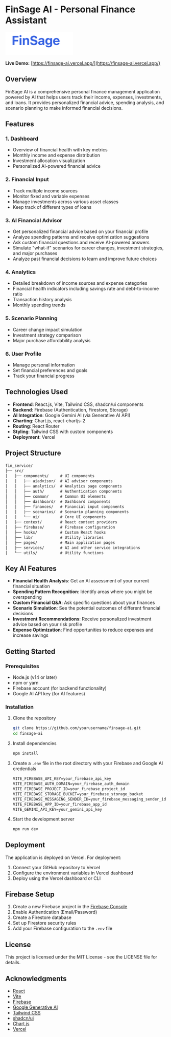 # FinSage AI - Personal Finance Assistant

![FinSage AI Logo](./src/assets/images/logo.png)

**Live Demo:** [https://finsage-ai.vercel.app/](https://finsage-ai.vercel.app/)

## Overview

FinSage AI is a comprehensive personal finance management application powered by AI that helps users track their income, expenses, investments, and loans. It provides personalized financial advice, spending analysis, and scenario planning to make informed financial decisions.

## Features

### 1. Dashboard
- Overview of financial health with key metrics
- Monthly income and expense distribution
- Investment allocation visualization
- Personalized AI-powered financial advice

### 2. Financial Input
- Track multiple income sources
- Monitor fixed and variable expenses
- Manage investments across various asset classes
- Keep track of different types of loans

### 3. AI Financial Advisor
- Get personalized financial advice based on your financial profile
- Analyze spending patterns and receive optimization suggestions
- Ask custom financial questions and receive AI-powered answers
- Simulate "what-if" scenarios for career changes, investment strategies, and major purchases
- Analyze past financial decisions to learn and improve future choices

### 4. Analytics
- Detailed breakdown of income sources and expense categories
- Financial health indicators including savings rate and debt-to-income ratio
- Transaction history analysis
- Monthly spending trends

### 5. Scenario Planning
- Career change impact simulation
- Investment strategy comparison
- Major purchase affordability analysis

### 6. User Profile
- Manage personal information
- Set financial preferences and goals
- Track your financial progress

## Technologies Used

- **Frontend**: React.js, Vite, Tailwind CSS, shadcn/ui components
- **Backend**: Firebase (Authentication, Firestore, Storage)
- **AI Integration**: Google Gemini AI (via Generative AI API)
- **Charting**: Chart.js, react-chartjs-2
- **Routing**: React Router
- **Styling**: Tailwind CSS with custom components
- **Deployment**: Vercel

## Project Structure

```
fin_service/
├── src/
│   ├── components/     # UI components
│   │   ├── aiadvisor/  # AI advisor components
│   │   ├── analytics/  # Analytics page components
│   │   ├── auth/       # Authentication components
│   │   ├── common/     # Common UI elements
│   │   ├── dashboard/  # Dashboard components
│   │   ├── finances/   # Financial input components
│   │   ├── scenarios/  # Scenario planning components
│   │   └── ui/         # Core UI components
│   ├── context/        # React context providers
│   ├── firebase/       # Firebase configuration
│   ├── hooks/          # Custom React hooks
│   ├── lib/            # Utility libraries
│   ├── pages/          # Main application pages
│   ├── services/       # AI and other service integrations
│   └── utils/          # Utility functions
```

## Key AI Features

- **Financial Health Analysis**: Get an AI assessment of your current financial situation
- **Spending Pattern Recognition**: Identify areas where you might be overspending
- **Custom Financial Q&A**: Ask specific questions about your finances
- **Scenario Simulation**: See the potential outcomes of different financial decisions
- **Investment Recommendations**: Receive personalized investment advice based on your risk profile
- **Expense Optimization**: Find opportunities to reduce expenses and increase savings

## Getting Started

### Prerequisites

- Node.js (v14 or later)
- npm or yarn
- Firebase account (for backend functionality)
- Google AI API key (for AI features)

### Installation

1. Clone the repository
   ```bash
   git clone https://github.com/yourusername/finsage-ai.git
   cd finsage-ai
   ```

2. Install dependencies
   ```bash
   npm install
   ```

3. Create a `.env` file in the root directory with your Firebase and Google AI credentials
   ```
   VITE_FIREBASE_API_KEY=your_firebase_api_key
   VITE_FIREBASE_AUTH_DOMAIN=your_firebase_auth_domain
   VITE_FIREBASE_PROJECT_ID=your_firebase_project_id
   VITE_FIREBASE_STORAGE_BUCKET=your_firebase_storage_bucket
   VITE_FIREBASE_MESSAGING_SENDER_ID=your_firebase_messaging_sender_id
   VITE_FIREBASE_APP_ID=your_firebase_app_id
   VITE_GEMINI_API_KEY=your_gemini_api_key
   ```

4. Start the development server
   ```bash
   npm run dev
   ```

## Deployment

The application is deployed on Vercel. For deployment:

1. Connect your GitHub repository to Vercel
2. Configure the environment variables in Vercel dashboard
3. Deploy using the Vercel dashboard or CLI

## Firebase Setup

1. Create a new Firebase project in the [Firebase Console](https://console.firebase.google.com/)
2. Enable Authentication (Email/Password)
3. Create a Firestore database
4. Set up Firestore security rules
5. Add your Firebase configuration to the `.env` file

## License

This project is licensed under the MIT License - see the LICENSE file for details.

## Acknowledgments

- [React](https://reactjs.org/)
- [Vite](https://vitejs.dev/)
- [Firebase](https://firebase.google.com/)
- [Google Generative AI](https://ai.google.dev/)
- [Tailwind CSS](https://tailwindcss.com/)
- [shadcn/ui](https://ui.shadcn.com/)
- [Chart.js](https://www.chartjs.org/)
- [Vercel](https://vercel.com/)

